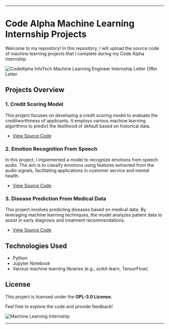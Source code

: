 
------

# **Code Alpha Machine Learning Internship Projects**
Welcome to my repository! In this repository, I will upload the source code of machine learning projects that I complete during my Code Alpha internship.

![CodeAlpha InfoTech Machine Learning Engineer Internship Letter Offer Letter](https://github.com/user-attachments/assets/3155bbd5-1f85-43a2-b5be-6b64668f8fac)

## **Projects Overview**

### **1. Credit Scoring Model**
This project focuses on developing a credit scoring model to evaluate the creditworthiness of applicants. It employs various machine learning algorithms to predict the likelihood of default based on historical data.
- [View Source Code](https://github.com/muhammadadilnaeem/Code-Alpha-Machine-Learning-Internship-Projects/tree/main/Credit%20Scoring%20Model)

### **2. Emotion Recognition From Speech**
In this project, I implemented a model to recognize emotions from speech audio. The aim is to classify emotions using features extracted from the audio signals, facilitating applications in customer service and mental health.
- [View Source Code](https://github.com/muhammadadilnaeem/Code-Alpha-Machine-Learning-Internship-Projects/tree/main/Emotion%20Recognition%20From%20Speech)

### **3. Disease Prediction From Medical Data**
This project involves predicting diseases based on medical data. By leveraging machine learning techniques, the model analyzes patient data to assist in early diagnosis and treatment recommendations.
- [View Source Code](https://github.com/muhammadadilnaeem/Code-Alpha-Machine-Learning-Internship-Projects/tree/main/Disease%20Prediction%20From%20Medical%20Data)

## **Technologies Used**
- Python
- Jupyter Notebook
- Various machine learning libraries (e.g., scikit-learn, TensorFlow)

## **License**
This project is licensed under the **GPL-3.0 License.**

Feel free to explore the code and provide feedback!

![Machine Learning Internship](https://github.com/user-attachments/assets/ccb12e68-e37a-4c2b-b6bb-62a3c0c9bb7e)


-----

